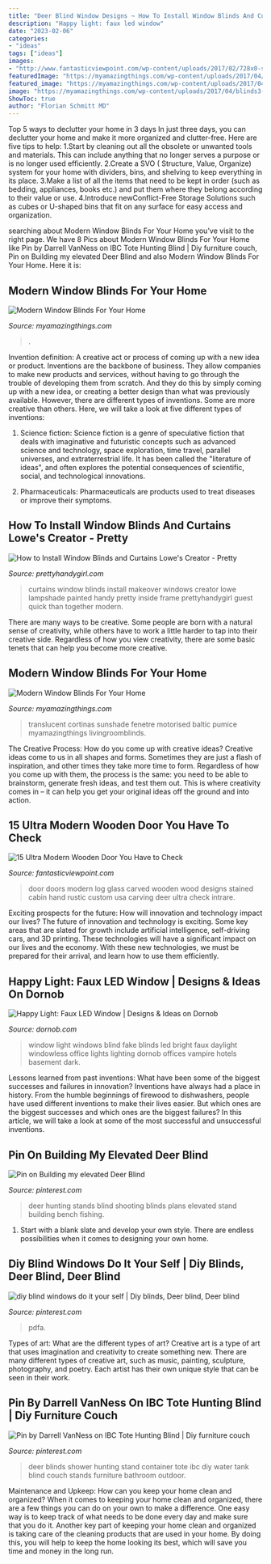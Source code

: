```yaml
---
title: "Deer Blind Window Designs ~ How To Install Window Blinds And Curtains lowe&#039;s Creator"
description: "Happy light: faux led window"
date: "2023-02-06"
categories:
- "ideas"
tags: ["ideas"]
images:
- "http://www.fantasticviewpoint.com/wp-content/uploads/2017/02/728x0-stained-glass-glass-doors-designs-for-your-entryway-gallery-191062-634x634.jpg"
featuredImage: "https://myamazingthings.com/wp-content/uploads/2017/04/blinds4-684x1024.jpg"
featured_image: "https://myamazingthings.com/wp-content/uploads/2017/04/blinds3-920x614.jpg"
image: "https://myamazingthings.com/wp-content/uploads/2017/04/blinds3-920x614.jpg"
ShowToc: true
author: "Florian Schmitt MD"
---
```



Top 5 ways to declutter your home in 3 days
In just three days, you can declutter your home and make it more organized and clutter-free. Here are five tips to help:
1.Start by cleaning out all the obsolete or unwanted tools and materials. This can include anything that no longer serves a purpose or is no longer used efficiently.
2.Create a SVO ( Structure, Value, Organize) system for your home with dividers, bins, and shelving to keep everything in its place.
3.Make a list of all the items that need to be kept in order (such as bedding, appliances, books etc.) and put them where they belong according to their value or use.
4.Introduce newConflict-Free Storage Solutions such as cubes or U-shaped bins that fit on any surface for easy access and organization.      
	

		
searching about Modern Window Blinds For Your Home you've visit to the right page. We have 8 Pics about Modern Window Blinds For Your Home like Pin by Darrell VanNess on IBC Tote Hunting Blind | Diy furniture couch, Pin on Building my elevated Deer Blind and also Modern Window Blinds For Your Home. Here it is:
		
    
## Modern Window Blinds For Your Home

<img loading=lazy src="https://myamazingthings.com/wp-content/uploads/2017/04/blinds4-684x1024.jpg" onerror="this.onerror=null;this.src='https://tse3.mm.bing.net/th?id=OIP.3DMLJOQ9Ywj7s7l34jVwvwHaLF&amp;pid=15.1';" alt="Modern Window Blinds For Your Home">

_Source: myamazingthings.com_

>. 

	

Invention definition: A creative act or process of coming up with a new idea or product.
Inventions are the backbone of business. They allow companies to make new products and services, without having to go through the trouble of developing them from scratch. And they do this by simply coming up with a new idea, or creating a better design than what was previously available.
However, there are different types of inventions. Some are more creative than others. Here, we will take a look at five different types of inventions:

1) Science fiction: Science fiction is a genre of speculative fiction that deals with imaginative and futuristic concepts such as advanced science and technology, space exploration, time travel, parallel universes, and extraterrestrial life. It has been called the "literature of ideas", and often explores the potential consequences of scientific, social, and technological innovations.

2) Pharmaceuticals: Pharmaceuticals are products used to treat diseases or improve their symptoms.

    
## How To Install Window Blinds And Curtains Lowe&#039;s Creator - Pretty

<img loading=lazy src="http://www.prettyhandygirl.com/wp-content/uploads/2013/09/Window_makeover1.jpg" onerror="this.onerror=null;this.src='https://tse3.mm.bing.net/th?id=OIP.yUH1EADfYCq_sYqztOsOZAHaLv&amp;pid=15.1';" alt="How to Install Window Blinds and Curtains Lowe&#039;s Creator - Pretty">

_Source: prettyhandygirl.com_

>curtains window blinds install makeover windows creator lowe lampshade painted handy pretty inside frame prettyhandygirl guest quick than together modern. 

	

There are many ways to be creative. Some people are born with a natural sense of creativity, while others have to work a little harder to tap into their creative side. Regardless of how you view creativity, there are some basic tenets that can help you become more creative.

    
## Modern Window Blinds For Your Home

<img loading=lazy src="https://myamazingthings.com/wp-content/uploads/2017/04/blinds3-920x614.jpg" onerror="this.onerror=null;this.src='https://tse1.mm.bing.net/th?id=OIP.InnpAd42yF9sonB7-7jQ1AHaE8&amp;pid=15.1';" alt="Modern Window Blinds For Your Home">

_Source: myamazingthings.com_

>translucent cortinas sunshade fenetre motorised baltic pumice myamazingthings livingroomblinds. 

	

The Creative Process: How do you come up with creative ideas?
Creative ideas come to us in all shapes and forms. Sometimes they are just a flash of inspiration, and other times they take more time to form. Regardless of how you come up with them, the process is the same: you need to be able to brainstorm, generate fresh ideas, and test them out. This is where creativity comes in – it can help you get your original ideas off the ground and into action.

    
## 15 Ultra Modern Wooden Door You Have To Check

<img loading=lazy src="http://www.fantasticviewpoint.com/wp-content/uploads/2017/02/728x0-stained-glass-glass-doors-designs-for-your-entryway-gallery-191062-634x634.jpg" onerror="this.onerror=null;this.src='https://tse1.mm.bing.net/th?id=OIP.URs_YNb-LP-HT6LwF1jyQAHaHa&amp;pid=15.1';" alt="15 Ultra Modern Wooden Door You Have to Check">

_Source: fantasticviewpoint.com_

>door doors modern log glass carved wooden wood designs stained cabin hand rustic custom usa carving deer ultra check intrare. 

	

Exciting prospects for the future: How will innovation and technology impact our lives?
The future of innovation and technology is exciting. Some key areas that are slated for growth include artificial intelligence, self-driving cars, and 3D printing. These technologies will have a significant impact on our lives and the economy. With these new technologies, we must be prepared for their arrival, and learn how to use them efficiently.

    
## Happy Light: Faux LED Window | Designs &amp; Ideas On Dornob

<img loading=lazy src="https://dornob.com/wp-content/uploads/2011/11/window-blind-wall-light.jpg" onerror="this.onerror=null;this.src='https://tse1.mm.bing.net/th?id=OIP.vAbK9LTTT726bftdXN8LNwHaFg&amp;pid=15.1';" alt="Happy Light: Faux LED Window | Designs &amp; Ideas on Dornob">

_Source: dornob.com_

>window light windows blind fake blinds led bright faux daylight windowless office lights lighting dornob offices vampire hotels basement dark. 

	

Lessons learned from past inventions: What have been some of the biggest successes and failures in innovation?
Inventions have always had a place in history. From the humble beginnings of firewood to dishwashers, people have used different inventions to make their lives easier. But which ones are the biggest successes and which ones are the biggest failures? In this article, we will take a look at some of the most successful and unsuccessful inventions.

    
## Pin On Building My Elevated Deer Blind

<img loading=lazy src="https://i.pinimg.com/736x/61/bb/ac/61bbac8807168211444e1d6f6ef6b517.jpg" onerror="this.onerror=null;this.src='https://tse3.mm.bing.net/th?id=OIP.xhVpOmUyFMGndpGKIYld2AHaJ3&amp;pid=15.1';" alt="Pin on Building my elevated Deer Blind">

_Source: pinterest.com_

>deer hunting stands blind shooting blinds plans elevated stand building bench fishing. 

	

1. Start with a blank slate and develop your own style. There are endless possibilities when it comes to designing your own home.

    
## Diy Blind Windows Do It Your Self | Diy Blinds, Deer Blind, Deer Blind

<img loading=lazy src="https://i.pinimg.com/736x/6c/64/1f/6c641f2ca6dcc22ecbd11abe0f2da73e.jpg" onerror="this.onerror=null;this.src='https://tse4.mm.bing.net/th?id=OIP.PGzMBWESxGetHb4c_Xl-lgHaFj&amp;pid=15.1';" alt="diy blind windows do it your self | Diy blinds, Deer blind, Deer blind">

_Source: pinterest.com_

>pdfa. 

	

Types of art: What are the different types of art?
Creative art is a type of art that uses imagination and creativity to create something new. There are many different types of creative art, such as music, painting, sculpture, photography, and poetry. Each artist has their own unique style that can be seen in their work.

    
## Pin By Darrell VanNess On IBC Tote Hunting Blind | Diy Furniture Couch

<img loading=lazy src="https://i.pinimg.com/736x/6d/9c/fc/6d9cfc7acddc4713468b82c2661adbc2.jpg" onerror="this.onerror=null;this.src='https://tse3.mm.bing.net/th?id=OIP.WR-fxsp7XVTvP2ugO-421gHaJ3&amp;pid=15.1';" alt="Pin by Darrell VanNess on IBC Tote Hunting Blind | Diy furniture couch">

_Source: pinterest.com_

>deer blinds shower hunting stand container tote ibc diy water tank blind couch stands furniture bathroom outdoor. 

	

Maintenance and Upkeep: How can you keep your home clean and organized?
When it comes to keeping your home clean and organized, there are a few things you can do on your own to make a difference. One easy way is to keep track of what needs to be done every day and make sure that you do it. Another key part of keeping your home clean and organized is taking care of the cleaning products that are used in your home. By doing this, you will help to keep the home looking its best, which will save you time and money in the long run.

